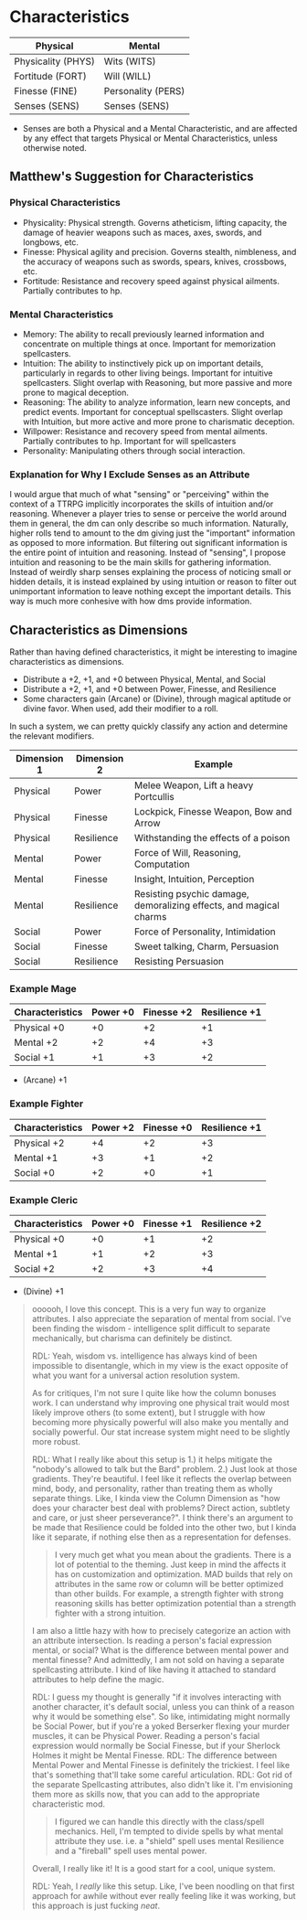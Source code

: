 # Characteristics

| Physical           | Mental             |
|--------------------|--------------------|
| Physicality (PHYS) | Wits (WITS)        |
| Fortitude (FORT)   | Will (WILL)        |
| Finesse (FINE)     | Personality (PERS) |
| Senses (SENS)      | Senses (SENS)      |

* Senses are both a Physical and a Mental Characteristic, and are affected by any effect that targets Physical or Mental Characteristics, unless otherwise noted.

## Matthew's Suggestion for Characteristics

### Physical Characteristics

* Physicality: Physical strength. Governs atheticism, lifting capacity, the damage of heavier weapons such as maces, axes, swords, and longbows, etc.
* Finesse: Physical agility and precision. Governs stealth, nimbleness, and the accuracy of weapons such as swords, spears, knives, crossbows, etc.
* Fortitude: Resistance and recovery speed against physical ailments. Partially contributes to hp.

### Mental Characteristics

* Memory: The ability to recall previously learned information and concentrate on multiple things at once. Important for memorization spellcasters.
* Intuition: The ability to instinctively pick up on important details, particularly in regards to other living beings. Important for intuitive spellcasters. Slight overlap with Reasoning, but more passive and more prone to magical deception.
* Reasoning: The ability to analyze information, learn new concepts, and predict events. Important for conceptual spellscasters. Slight overlap with Intuition, but more active and more prone to charismatic deception.
* Willpower: Resistance and recovery speed from mental ailments. Partially contributes to hp. Important for will spellcasters
* Personality: Manipulating others through social interaction.

### Explanation for Why I Exclude Senses as an Attribute

I would argue that much of what "sensing" or "perceiving" within the context of a TTRPG implicitly incorporates the skills of intuition and/or reasoning. Whenever a player tries to sense or perceive the world around them in general, the dm can only describe so much information. Naturally, higher rolls tend to amount to the dm giving just the "important" information as opposed to more information. But filtering out significant information is the entire point of intuition and reasoning. Instead of "sensing", I propose intuition and reasoning to be the main skills for gathering information. Instead of weirdly sharp senses explaining the process of noticing small or hidden details, it is instead explained by using intuition or reason to filter out unimportant information to leave nothing except the important details. This way is much more conhesive with how dms provide information.

## Characteristics as Dimensions

Rather than having defined characteristics, it might be interesting to imagine characteristics as dimensions.

* Distribute a +2, +1, and +0 between Physical, Mental, and Social
* Distribute a +2, +1, and +0 between Power, Finesse, and Resilience
* Some characters gain (Arcane) or (Divine), through magical aptitude or divine favor. When used, add their modifier to a roll.

In such a system, we can pretty quickly classify any action and determine the relevant modifiers.

| Dimension 1 | Dimension 2 | Example                                                            |
|-------------|-------------|--------------------------------------------------------------------|
| Physical    | Power       | Melee Weapon, Lift a heavy Portcullis                              |
| Physical    | Finesse     | Lockpick, Finesse Weapon, Bow and Arrow                            |
| Physical    | Resilience  | Withstanding the effects of a poison                               |
| Mental      | Power       | Force of Will, Reasoning, Computation                              |
| Mental      | Finesse     | Insight, Intuition, Perception                                     |
| Mental      | Resilience  | Resisting psychic damage, demoralizing effects, and magical charms |
| Social      | Power       | Force of Personality, Intimidation                                 |
| Social      | Finesse     | Sweet talking, Charm, Persuasion                                   |
| Social      | Resilience  | Resisting Persuasion                                               |

### Example Mage

| Characteristics | Power +0 | Finesse +2 | Resilience +1 |
|-----------------|----------|------------|---------------|
| Physical +0     | +0       | +2         | +1            |
| Mental +2       | +2       | +4         | +3            |
| Social +1       | +1       | +3         | +2            |

* (Arcane) +1

### Example Fighter

| Characteristics | Power +2 | Finesse +0 | Resilience +1 |
|-----------------|----------|------------|---------------|
| Physical +2     | +4       | +2         | +3            |
| Mental +1       | +3       | +1         | +2            |
| Social +0       | +2       | +0         | +1            |

### Example Cleric

| Characteristics | Power +0 | Finesse +1 | Resilience +2 |
|-----------------|----------|------------|---------------|
| Physical +0     | +0       | +1         | +2            |
| Mental +1       | +1       | +2         | +3            |
| Social +2       | +2       | +3         | +4            |

* (Divine) +1

> oooooh, I love this concept. This is a very fun way to organize attributes. I also appreciate the separation of mental from social. I've been finding the wisdom - intelligence split difficult to separate mechanically, but charisma can definitely be distinct.
>
> RDL: Yeah, wisdom vs. intelligence has always kind of been impossible to disentangle, which in my view is the exact opposite of what you want for a universal action resolution system.
>
> As for critiques, I'm not sure I quite like how the column bonuses work. I can understand why improving one physical trait would most likely improve others (to some extent), but I struggle with how becoming more physically powerful will also make you mentally and socially powerful. Our stat increase system might need to be slightly more robust.
>
> RDL: What I really like about this setup is 1.) it helps mitigate the "nobody's allowed to talk but the Bard" problem. 2.) Just look at those gradients. They're beautiful. I feel like it reflects the overlap between mind, body, and personality, rather than treating them as wholly separate things. Like, I kinda view the Column Dimension as "how does your character best deal with problems? Direct action, subtlety and care, or just sheer perseverance?". I think there's an argument to be made that Resilience could be folded into the other two, but I kinda like it separate, if nothing else then as a representation for defenses.
>> I very much get what you mean about the gradients. There is a lot of potential to the theming. Just keep in mind the affects it has on customization and optimization. MAD builds that rely on attributes in the same row or column will be better optimized than other builds. For example, a strength fighter with strong reasoning skills has better optimization potential than a strength fighter with a strong intuition. 
>
> I am also a little hazy with how to precisely categorize an action with an attribute intersection. Is reading a person's facial expression mental, or social? What is the difference between mental power and mental finesse? And admittedly, I am not sold on having a separate spellcasting attribute. I kind of like having it attached to standard attributes to help define the magic.
>
> RDL: I guess my thought is generally "if it involves interacting with another character, it's default social, unless you can think of a reason why it would be something else". So like, intimidating might normally be Social Power, but if you're a yoked Berserker flexing your murder muscles, it can be Physical Power. Reading a person's facial expression would normally be Social Finesse, but if your Sherlock Holmes it might be Mental Finesse.
> RDL: The difference between Mental Power and Mental Finesse is definitely the trickiest. I feel like that's something that'll take some careful articulation.
> RDL: Got rid of the separate Spellcasting attributes, also didn't like it. I'm envisioning them more as skills now, that you can add to the appropriate characteristic mod.
>> I figured we can handle this directly with the class/spell mechanics. Hell, I'm tempted to divide spells by what mental attribute they use. i.e. a "shield" spell uses mental Resilience and a "fireball" spell uses mental power. 
>
> Overall, I really like it! It is a good start for a cool, unique system.
>
> RDL: Yeah, I _really_ like this setup. Like, I've been noodling on that first approach for awhile without ever really feeling like it was working, but this approach is just fucking _neat_.
